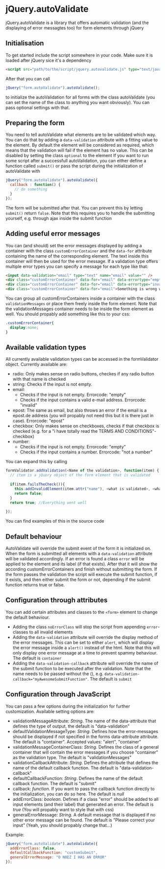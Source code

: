 jQuery.autoValidate
===================
jQuery.autoValidate is a library that offers automatic validation (and the displaying of error messagtes too) for form elements through jQuery

Initialisation
--------------

To get started include the script somewhere in your code. Make sure it is loaded after jQuery sice it's a dependency
```html
<script src="path/to/the/script/jquery.autovalidate.js" type="text/javascript"></script>
```
After that you can call
```js
jQuery("form.autoValidate").autoValidate();
```
to initialize the autoValidation for all forms with the class autoValidate (you can set the name of the class to anything you want obviously). You can pass optional settings with that.

Preparing the form
-----------
You need to tell autoValidate what elements are to be validated which way. You can do that by adding a `data-validation` attribute with a fitting value to the element. By default the element will be considered as required, which means that the validation will fail if the element has no value. This can be disabled by setting the class `optional` to the element
If you want to run some script after a successfull autoValidation, you can either define a function called `submit()` or pass the script during the initialization of autoValidate with 
```js
jQuery("form.autoValidate").autoValidate({
  callback : function() {
    // do something
  }  
});
```
The form will be submitted after that. You can prevent this by letting `submit()` return `false`. Note that this requires you to handle the submitting yourself, e.g. through ajax inside the submit function

Adding useful error messages
----------------------------
You can (and should) set the error messages displayed by adding a container with the class `customErrorContainer` and the `data-for` attribute containing the name of the corresponding element. The text inside this container will then be used for the error message. If a validation type offers multiple error types you can specify a message for each type like that:
```html
<input data-validation="email" type="text" name="email" value="" />
<div class="customErrorContainer" data-for="email" data-errortype="empty">You need to specify an email address</div> 
<div class="customErrorContainer" data-for="email" data-errortype="invalid">The email address is not valid. Please check your input</div> 
<div class="customErrorContainer" data-for="email">Something is wrong with your email address. Please check your input</div> 
```
You can group all customErrorContainers inside a container with the class `validationMessages` or place them freely inside the form element. Note that the validationMessages container needs to be inside the form element as well.
You should propably add something like this to your css:
```css
.customErrorContainer{
  display:none;
}
```

Available validation types
----------
All currently available validation types can be accessed in the formValidator object.
Currently available are:
* radio: Only makes sense on radio buttons, checkes if any radio button with that name is checked
* string: Checks if the input is not empty.
* email: 
  * Checks if the input is not empty. Errorcode: "empty"
  * Checks if the input contains a valid e-mail address. Errorcode: "invalid"
* epost: The same as email, but also throws an error if the email is a epost.de address (you will propably not need this but it is there just in case). Errorcode: "epost"
* checkbox: Only makes sense on checkboxes, checks if that checkbox is checked (e.g. for a "i have totally read the TERMS AND CONDITIONS"-checkbox)
* number:
  * Checks if the input is not empty. Errorcode: "empty"
  * Checks if the input contains a number. Errorcode: "not a number"

You can expand this by calling 
```js
formValidator.addValidation(<Name of the validation>, function(item) {
  // item is a jQuery object of the form element that is validated
  
  if(item.failsTheCheck()){
    this.addInvalidElement(item.attr("name"), <what is validated>, <what is the error>);
    return false;
  }
  return true; //Everything went well
  
});
```
You can find examples of this in the source code 

Default behaviour
------------
AutoValidate will override the submit event of the form it is initialized on. When the form is submitted all elements with a `data-validation` attribute will be validated accordingly. If an error is found a class `error` will be applied to the element and its label (if that exists). After that it will show the according customErrorContainers and finish without submitting the form.
If the form passes the validation the script will execute the submit function, if it exists, and then either submit the form or not, depending if the submit function returns true or false.


Configuration through attributes
-------------
You can add certain attributes and classes to the `<form>` element to change the default behaviour.
* Adding the class `noErrorClass` will stop the script from appending `error`-classes to all invalid elements
* Adding the `data-validation` attribute will override the display method of the error messages. This can be set to either `alert`, which will display the error message inside a `alert()` instead of the html. Note that this will only display one error message at a time to prevent spammy behaviour. The default is `container`
* Adding the `data-validation-callback` attribute will override the name of the submit function to be executed after the validation. Note that the name needs to be passed without the (), e.g. `data-validation-callback="myAwesomeSubmitFunction"`. The default is `submit`

Configuration through JavaScript
------------
You can pass a few options during the initialization for further customization.
Available setting options are:
* validationMessageAttribute: *String*. The name of the data-attribute that defines the type of output, the default is "data-validation"
* defaultValidationMessageType: *String*. Defines how the error-messages should be displayed if not specified in the forms data-attribute attribute. The default is "container". Accepted values: "alert", "container"
* validationMessageContainerClass: *String*. Defines the class of a general container that will contain the error messages if you choose "container" as the validation type. The default is "validationMessages"
* validationCallbackAttribute: *String*. Defines the attribute that defines the name of the default callback function. The default is "data-validation-callback"
* defaultCallbackFunction: *String*. Defines the name of the default callback function. The default is "submit"
* callback: *function*. If you want to pass the callback function directly to the initialization, you can do so here. The default is *null*
* addErrorClass: *boolean*. Defines if a class "error" should be added to all input elements (and their label) that generated an error. The default is *true* (You will propably want to style that with css)
* generalErrorMessage: *String*. A default message that is displayed if no other error message can be found. The default is "Please correct your input" (Yeah, you should propably change that...)

Example:
```js
jQuery("form.autoValidate").autoValidate({
  addErrorClass: false,
  defaultCallbackFunction: "customSubmit",
  generalErrorMessage: "O NOEZ I HAS AN ERROR"
});
```

